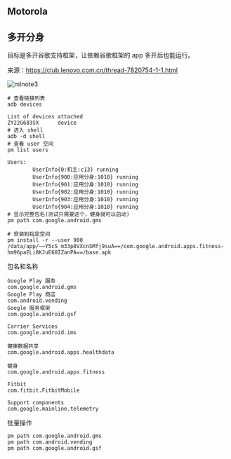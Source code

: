 ## Motorola

## 多开分身

目标是多开谷歌支持框架，让依赖谷歌框架的 app 多开后也能运行。

来源：https://club.lenovo.com.cn/thread-7820754-1-1.html

![mlnote3](https://static.yoouu.cn/static/imgs/doc/interest/motorola.jpg)

```shell
# 查看链接列表
adb devices

List of devices attached
ZY22G683SX      device
# 进入 shell
adb -d shell
# 查看 user 空间
pm list users

Users:
        UserInfo{0:机主:c13} running
        UserInfo{900:应用分身:1010} running
        UserInfo{901:应用分身:1010} running
        UserInfo{902:应用分身:1010} running
        UserInfo{903:应用分身:1010} running
        UserInfo{904:应用分身:1010} running
# 显示完整包名(测试只需要这个，健身就可以启动)
pm path com.google.android.gms

# 安装到指定空间
pm install -r --user 900 /data/app/~~Y5cS_m33p8VXcnSMfj9suA==/com.google.android.apps.fitness-hm96paELi8KJuE68IZanPA==/base.apk
```

包名和名称

```
Google Play 服务
com.google.android.gms
Google Play 商店
com.android.vending
Google 服务框架
com.google.android.gsf

Carrier Services
com.google.android.ims

健康数据共享
com.google.android.apps.healthdata

健身
com.google.android.apps.fitness

Fitbit
com.fitbit.FitbitMobile

Support components
com.google.mainline.telemetry
```

批量操作

```shell
pm path com.google.android.gms
pm path com.android.vending
pm path com.google.android.gsf
```

